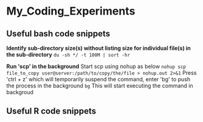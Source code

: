 # My_Coding_Experiments

## Useful bash code snippets

**Identify sub-directory size(s) without listing size for individual file(s) in the sub-directory**
`du -sh */ -t 100M | sort -hr`

**Run 'scp' in the background**
Start scp using nohup as below
`nohup scp file_to_copy user@server:/path/to/copy/the/file > nohup.out 2>&1`
Press 'ctrl + z' which will temporarily suspend the command, enter 'bg' to push the process in the background
`bg`
This will start executing the command in backgroud


## Useful R code snippets
